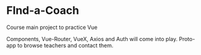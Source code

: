 # FInd-a-Coach
Course main project to practice Vue

Components, Vue-Router, VueX, Axios and Auth will come into play.
Proto-app to browse teachers and contact them.
